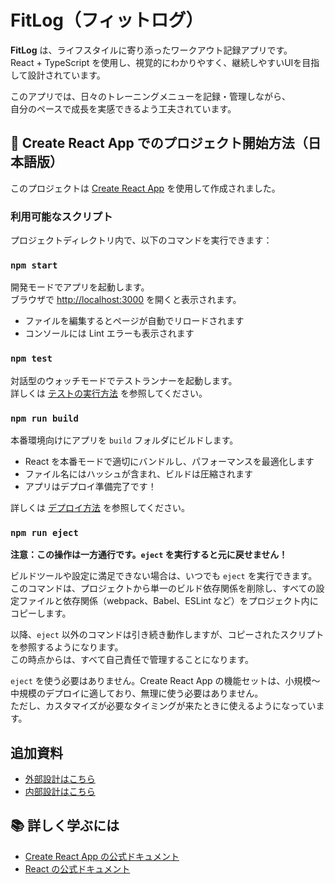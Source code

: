 # FitLog（フィットログ）

**FitLog** は、ライフスタイルに寄り添ったワークアウト記録アプリです。  
React + TypeScript を使用し、視覚的にわかりやすく、継続しやすいUIを目指して設計されています。

このアプリでは、日々のトレーニングメニューを記録・管理しながら、  
自分のペースで成長を実感できるよう工夫されています。

## 🚀 Create React App でのプロジェクト開始方法（日本語版）

このプロジェクトは [Create React App](https://github.com/facebook/create-react-app) を使用して作成されました。

### 利用可能なスクリプト

プロジェクトディレクトリ内で、以下のコマンドを実行できます：

### `npm start`

開発モードでアプリを起動します。  
ブラウザで [http://localhost:3000](http://localhost:3000) を開くと表示されます。

- ファイルを編集するとページが自動でリロードされます  
- コンソールには Lint エラーも表示されます

### `npm test`

対話型のウォッチモードでテストランナーを起動します。  
詳しくは [テストの実行方法](https://facebook.github.io/create-react-app/docs/running-tests) を参照してください。

### `npm run build`

本番環境向けにアプリを `build` フォルダにビルドします。

- React を本番モードで適切にバンドルし、パフォーマンスを最適化します  
- ファイル名にはハッシュが含まれ、ビルドは圧縮されます  
- アプリはデプロイ準備完了です！

詳しくは [デプロイ方法](https://facebook.github.io/create-react-app/docs/deployment) を参照してください。

### `npm run eject`

**注意：この操作は一方通行です。`eject` を実行すると元に戻せません！**

ビルドツールや設定に満足できない場合は、いつでも `eject` を実行できます。  
このコマンドは、プロジェクトから単一のビルド依存関係を削除し、すべての設定ファイルと依存関係（webpack、Babel、ESLint など）をプロジェクト内にコピーします。

以降、`eject` 以外のコマンドは引き続き動作しますが、コピーされたスクリプトを参照するようになります。  
この時点からは、すべて自己責任で管理することになります。

`eject` を使う必要はありません。Create React App の機能セットは、小規模〜中規模のデプロイに適しており、無理に使う必要はありません。  
ただし、カスタマイズが必要なタイミングが来たときに使えるようになっています。

## 追加資料

- [外部設計はこちら](docs/WorkoutMenuApp_外部設計.md)
- [内部設計はこちら](docs/WorkoutMenuApp_内部設計.md)


## 📚 詳しく学ぶには

- [Create React App の公式ドキュメント](https://facebook.github.io/create-react-app/docs/getting-started)  
- [React の公式ドキュメント](https://reactjs.org/)

